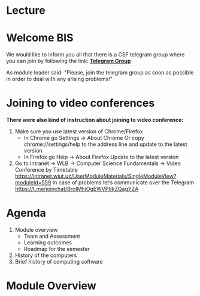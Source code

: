 # Lecture

# Welcome BIS

We would like to inform you all that there is a CSF telegram group where you can join by following the link:
[**Telegram Group**](https://t.me/joinchat/BroIMhiOgEWVP8kZQagYZA)

As module leader said: "Please, join the telegram group as soon as possible in order to deal with any
arising problems!"

# Joining to video conferences

**There were also kind of instruction about joining to video conference:**

1. Make sure you use latest version of Chrome/Firefox
   - In Chrome go Settings -> About Chrome
     Or copy chrome://settings/help to the address line and update to
     the latest version
   - In Firefox go Help -> About Firefox
     Update to the latest version
2. Go to Intranet -> WLB -> Computer Science Fundamentals -> Video Conference by Timetable
   https://intranet.wiut.uz/UserModuleMaterials/SingleModuleView?moduleId=559
   In case of problems let’s communicate over the Telegram
   https://t.me/joinchat/BroIMhiOgEWVP8kZQagYZA

# Agenda

1. Module overview
   - Team and Assessment
   - Learning outcomes
   - Roadmap for the semester
2. History of the computers
3. Brief history of computing software

# Module Overview
